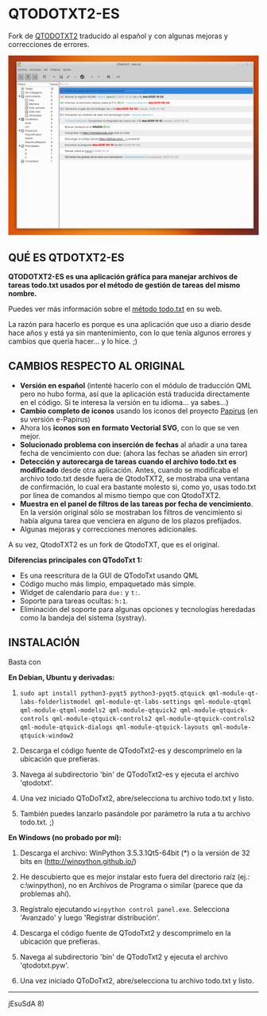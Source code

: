 


# QTODOTXT2-ES

Fork de [QTODOTXT2](https://github.com/QTodoTxt/QTodoTxt2/) traducido al español y con algunas mejoras y correcciones de errores.


![QTODOTXT2-es](shot-qtodotxt2-es.png)

## QUÉ ES QTDOTXT2-ES

**QTODOTXT2-ES es una aplicación gráfica para manejar archivos de tareas todo.txt usados por el método de gestión de tareas del mismo nombre.**

Puedes ver más información sobre el [método todo.txt](http://todotxt.org/) en su web.

La razón para hacerlo es porque es una aplicación que uso a diario desde hace años y está ya sin mantenimiento, con lo que tenía algunos errores y cambios que quería hacer... y lo hice. ;)



## CAMBIOS RESPECTO AL ORIGINAL

- **Versión en español** (intenté hacerlo con el módulo de traducción QML pero no hubo forma, así que la aplicación está traducida directamente en el código. Si te interesa la versión en tu idioma... ya sabes...)
- **Cambio completo de iconos** usando los iconos del proyecto [Papirus](https://github.com/PapirusDevelopmentTeam/papirus-icon-theme) (en su versión e-Papirus)
- Ahora los **iconos son en formato Vectorial SVG**, con lo que se ven mejor.
- **Solucionado problema con inserción de fechas** al añadir a una tarea fecha de vencimiento con due: (ahora las fechas se añaden sin error)
- **Detección y autorecarga de tareas cuando el archivo todo.txt es modificado** desde otra aplicación. Antes, cuando se modificaba el archivo todo.txt desde fuera de QtodoTXT2, se mostraba una ventana de confirmación, lo cual era bastante molesto si, como yo, usas todo.txt por línea de comandos al mismo tiempo que con QtodoTXT2.
- **Muestra en el panel de filtros de las tareas por fecha de vencimiento**. En la versión original sólo se mostraban los filtros de vencimiento si había alguna tarea que venciera en alguno de los plazos prefijados.
- Algunas mejoras y correcciones menores adicionales.


A su vez, QtodoTXT2 es un fork de QtodoTXT, que es el original.

**Diferencias principales con QTodoTxt 1:**
*   Es una reescritura de la GUI de QTodoTxt usando QML
*   Código mucho más limpio, empaquetado más simple.
*   Widget de calendario para `due:` y `t:`.
*   Soporte para tareas ocultas: `h:1`.
*   Eliminación del soporte para algunas opciones y tecnologías heredadas como la bandeja del sistema (systray).


## INSTALACIÓN

Basta con 

**En Debian, Ubuntu y derivadas:**

1.  `sudo apt install python3-pyqt5 python3-pyqt5.qtquick qml-module-qt-labs-folderlistmodel qml-module-qt-labs-settings qml-module-qtqml qml-module-qtqml-models2 qml-module-qtquick2 qml-module-qtquick-controls qml-module-qtquick-controls2 qml-module-qtquick-controls2 qml-module-qtquick-dialogs qml-module-qtquick-layouts qml-module-qtquick-window2`

2.  Descarga el código fuente de QTodoTxt2-es y descomprímelo en la ubicación que prefieras.

3.  Navega al subdirectorio 'bin' de QTodoTxt2-es y ejecuta el archivo 'qtodotxt'.

4.  Una vez iniciado QToDoTxt2, abre/selecciona tu archivo todo.txt y listo.

5. También puedes lanzarlo pasándole por parámetro la ruta a tu archivo todo.txt. ;)

**En Windows (no probado por mí):**

1.  Descarga el archivo: WinPython 3.5.3.1Qt5-64bit (*) o la versión de 32 bits en (http://winpython.github.io/)

2.  He descubierto que es mejor instalar esto fuera del directorio raíz (ej.: c:\winpython), no en Archivos de Programa o similar (parece que da problemas ahí).

3.  Regístralo ejecutando `winpython control panel.exe`. Selecciona 'Avanzado' y luego 'Registrar distribución'.

4.  Descarga el código fuente de QTodoTxt2 y descomprímelo en la ubicación que prefieras.

5.  Navega al subdirectorio 'bin' de QTodoTxt2 y ejecuta el archivo 'qtodotxt.pyw'.

6.  Una vez iniciado QToDoTxt2, abre/selecciona tu archivo todo.txt y listo.

---

jEsuSdA 8)
